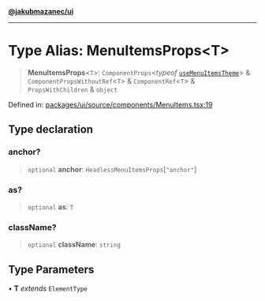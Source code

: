 [**@jakubmazanec/ui**](../README.md)

---

# Type Alias: MenuItemsProps\<T\>

> **MenuItemsProps**\<`T`\>: `ComponentProps`\<_typeof_
> [`useMenuItemsTheme`](../functions/useMenuItemsTheme.md)\> & `ComponentPropsWithoutRef`\<`T`\> &
> `ComponentRef`\<`T`\> & `PropsWithChildren` & `object`

Defined in:
[packages/ui/source/components/MenuItems.tsx:19](https://github.com/jakubmazanec/tools/blob/d8ee2855cc8c253cbcc5c4d49e7356ff8450cbde/packages/ui/source/components/MenuItems.tsx#L19)

## Type declaration

### anchor?

> `optional` **anchor**: `HeadlessMenuItemsProps`\[`"anchor"`\]

### as?

> `optional` **as**: `T`

### className?

> `optional` **className**: `string`

## Type Parameters

• **T** _extends_ `ElementType`

